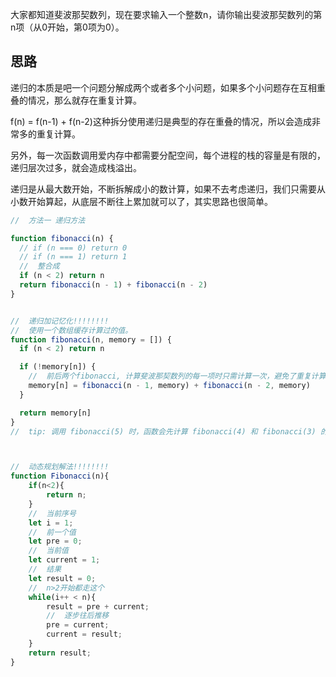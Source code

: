 大家都知道斐波那契数列，现在要求输入一个整数n，请你输出斐波那契数列的第n项（从0开始，第0项为0）。

## 思路

递归的本质是吧一个问题分解成两个或者多个小问题，如果多个小问题存在互相重叠的情况，那么就存在重复计算。

f(n) = f(n-1) + f(n-2)这种拆分使用递归是典型的存在重叠的情况，所以会造成非常多的重复计算。

另外，每一次函数调用爱内存中都需要分配空间，每个进程的栈的容量是有限的，递归层次过多，就会造成栈溢出。

递归是从最大数开始，不断拆解成小的数计算，如果不去考虑递归，我们只需要从小数开始算起，从底层不断往上累加就可以了，其实思路也很简单。

```js
//  方法一 递归方法

function fibonacci(n) {
  // if (n === 0) return 0
  // if (n === 1) return 1
  //  整合成
  if (n < 2) return n
  return fibonacci(n - 1) + fibonacci(n - 2)
}


//  递归加记忆化!!!!!!!!
//  使用一个数组缓存计算过的值。
function fibonacci(n, memory = []) {
  if (n < 2) return n

  if (!memory[n]) {
    //  前后两个fibonacci, 计算斐波那契数列的每一项时只需计算一次，避免了重复计算。这样可以大大提高计算效率
    memory[n] = fibonacci(n - 1, memory) + fibonacci(n - 2, memory)
  }

  return memory[n]
}
//  tip: 调用 fibonacci(5) 时，函数会先计算 fibonacci(4) 和 fibonacci(3) 的值，然后将它们相加得到5。在计算过程中，memory 数组会被用来存储已经计算过的值，避免了重复计算。



//  动态规划解法!!!!!!!!
function Fibonacci(n){
    if(n<2){
        return n;
    }
    //  当前序号
    let i = 1;
    //  前一个值
    let pre = 0;
    //  当前值
    let current = 1;
    //  结果
    let result = 0;
    //  n>2开始都走这个
    while(i++ < n){
        result = pre + current;
        //  逐步往后推移
        pre = current;
        current = result;
    }
    return result;
}

```